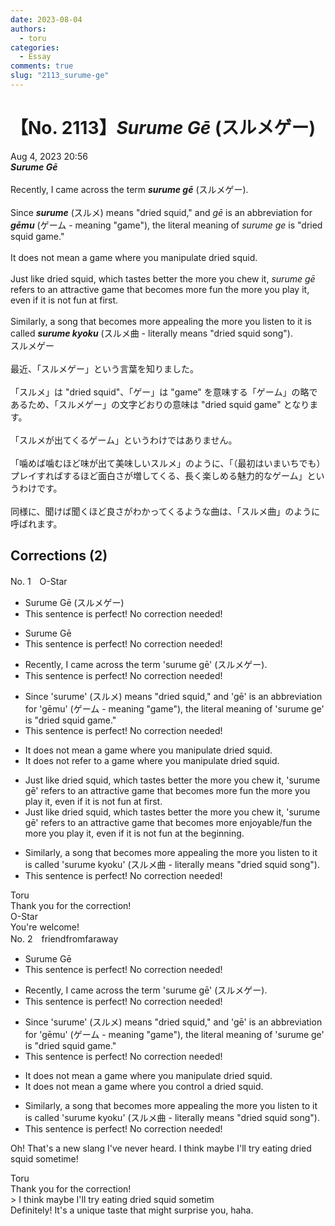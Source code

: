 ```yaml
---
date: 2023-08-04
authors:
  - toru
categories:
  - Essay
comments: true
slug: "2113_surume-ge"
---
```


# 【No. 2113】<strong><em>Surume Gē</strong></em> (スルメゲー)
<div class="date">Aug 4, 2023 20:56</div>
<div id="post"><div id="body_show_ori">
<strong><em>Surume Gē</strong></em><br/><br/>Recently, I came across the term <strong><em>surume gē</em></strong> (スルメゲー).<br/><br/>Since <strong><em>surume</em></strong> (スルメ) means "dried squid," and <em>gē</em> is an abbreviation for <strong><em>gēmu</em></strong> (ゲーム - meaning "game"), the literal meaning of <em>surume ge</em> is "dried squid game."<br/><br/>It does not mean a game where you manipulate dried squid.<br/><br/>Just like dried squid, which tastes better the more you chew it, <em>surume gē</em> refers to an attractive game that becomes more fun the more you play it, even if it is not fun at first.<br/><br/>Similarly, a song that becomes more appealing the more you listen to it is called <strong><em>surume kyoku</em></strong> (スルメ曲 - literally means "dried squid song").
</div></div>

<!-- more -->

<div id="post_ja"><div id="body_show_mo">
スルメゲー<br/><br/>最近、「スルメゲー」という言葉を知りました。<br/><br/>「スルメ」は "dried squid"、「ゲー」は "game" を意味する「ゲーム」の略であるため、「スルメゲー」の文字どおりの意味は "dried squid game" となります。<br/><br/>「スルメが出てくるゲーム」というわけではありません。<br/><br/>「噛めば噛むほど味が出て美味しいスルメ」のように、「（最初はいまいちでも）プレイすればするほど面白さが増してくる、長く楽しめる魅力的なゲーム」というわけです。<br/><br/>同様に、聞けば聞くほど良さがわかってくるような曲は、「スルメ曲」のように呼ばれます。
</div></div>

## Corrections (2)
<div id="block"><div class="first_name"> No. 1　<span class="just_name">O-Star</span></div><div id="block2">
<ul class="correction_field">
<li class="incorrect">Surume Gē (スルメゲー)</li>
<li class="corrected perfect">This sentence is perfect! No correction needed!</li>
</ul>
<ul class="correction_field">
<li class="incorrect">Surume Gē</li>
<li class="corrected perfect">This sentence is perfect! No correction needed!</li>
</ul>
<ul class="correction_field">
<li class="incorrect">Recently, I came across the term 'surume gē' (スルメゲー).</li>
<li class="corrected perfect">This sentence is perfect! No correction needed!</li>
</ul>
<ul class="correction_field">
<li class="incorrect">Since 'surume' (スルメ) means "dried squid," and 'gē' is an abbreviation for 'gēmu' (ゲーム - meaning "game"), the literal meaning of 'surume ge' is "dried squid game."</li>
<li class="corrected perfect">This sentence is perfect! No correction needed!</li>
</ul>
<ul class="correction_field">
<li class="incorrect">It does not mean a game where you manipulate dried squid.</li>
<li class="corrected correct">
It does not <span class="f_bold">refer to</span> a game where you manipulate dried squid.
</li>
</ul>
<ul class="correction_field">
<li class="incorrect">Just like dried squid, which tastes better the more you chew it, 'surume gē' refers to an attractive game that becomes more fun the more you play it, even if it is not fun at first.</li>
<li class="corrected correct">
Just like dried squid, which tastes better the more you chew it, 'surume gē' refers to an attractive game that becomes more <span class="f_blue">enjoyable/fun</span> the more you play it, even if it is not fun at <span class="f_bold">the beginning.</span>
</li>
</ul>
<ul class="correction_field">
<li class="incorrect">Similarly, a song that becomes more appealing the more you listen to it is called 'surume kyoku' (スルメ曲 - literally means "dried squid song").</li>
<li class="corrected perfect">This sentence is perfect! No correction needed!</li>
</ul>
</div><div class="name"><span class="just_name">Toru</span><br>
Thank you for the correction!
</div>
<div class="name"><span class="just_name">O-Star</span><br>
You're welcome!
</div>
</div>
<div id="block"><div class="first_name"> No. 2　<span class="just_name">friendfromfaraway</span></div><div id="block2">
<ul class="correction_field">
<li class="incorrect">Surume Gē</li>
<li class="corrected perfect">This sentence is perfect! No correction needed!</li>
</ul>
<ul class="correction_field">
<li class="incorrect">Recently, I came across the term 'surume gē' (スルメゲー).</li>
<li class="corrected perfect">This sentence is perfect! No correction needed!</li>
</ul>
<ul class="correction_field">
<li class="incorrect">Since 'surume' (スルメ) means "dried squid," and 'gē' is an abbreviation for 'gēmu' (ゲーム - meaning "game"), the literal meaning of 'surume ge' is "dried squid game."</li>
<li class="corrected perfect">This sentence is perfect! No correction needed!</li>
</ul>
<ul class="correction_field">
<li class="incorrect">It does not mean a game where you manipulate dried squid.</li>
<li class="corrected correct">
It does not mean a game where you control a dried squid.
</li>
</ul>
<ul class="correction_field">
<li class="incorrect">Similarly, a song that becomes more appealing the more you listen to it is called 'surume kyoku' (スルメ曲 - literally means "dried squid song").</li>
<li class="corrected perfect">This sentence is perfect! No correction needed!</li>
</ul>
<p class="comment_small">
 Oh! That's a new slang I've never heard. I think maybe I'll try eating dried squid sometime!
</p>

</div><div class="name"><span class="just_name">Toru</span><br>
Thank you for the correction!<br/>&gt; I think maybe I'll try eating dried squid sometim<br/>Definitely! It's a unique taste that might surprise you, haha.
</div>
</div>
